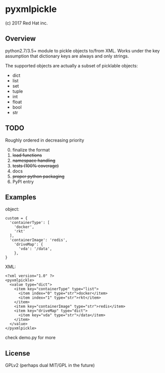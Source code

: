pyxmlpickle
============
(c) 2017 Red Hat inc.


Overview
--------

python2.7/3.5+ module to pickle objects to/from XML.
Works under the key assumption that dictionary keys are always and only strings.

The supported objects are actually a subset of picklable objects:

- dict
- list
- set
- tuple
- int
- float
- bool
- str

TODO
----

Roughly ordered in decreasing priority

0. finalize the format
1. ~~load functions~~
2. ~~namespace handling~~
3. ~~tests (100% coverage)~~
4. docs
5. ~~proper python packaging~~
6. PyPI entry


Examples
--------

object:
  
    custom = {
      'containerType': [
        'docker',
        'rkt'
      ],
      'containerImage': 'redis',
        'driveMap': {
          'vda': '/data',
        },
    }
    

XML:

    
    <?xml version="1.0" ?>
    <pyxmlpickle>
      <value type="dict">
        <item key="containerType" type="list">
          <item index="0" type="str">docker</item>
          <item index="1" type="str">rkt</item>
        </item>
        <item key="containerImage" type="str">redis</item>
        <item key="driveMap" type="dict">
          <item key="vda" type="str">/data</item>
        </item>
      </value>
    </pyxmlpickle>
    

check demo.py for more


License
-------

GPLv2 (perhaps dual MIT/GPL in the future)
